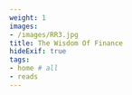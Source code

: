 ```yaml
---
weight: 1
images:
- /images/RR3.jpg
title: The Wisdom Of Finance
hideExif: true
tags:
- home # all 
- reads
---
```


